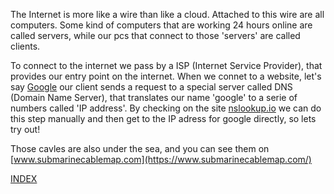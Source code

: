 The Internet is more like a wire than like a cloud. Attached to this wire are all computers. Some kind of computers that are working 24 hours online are called servers, while our pcs that connect to those 'servers' are called clients.

To connect to the internet we pass by a ISP (Internet Service Provider), that provides our entry point on the internet. When we connet to a website, let's say [Google](https://google.com) our client sends a request to a special server called DNS (Domain Name Server), that translates our name 'google' to a serie of numbers called 'IP address'. By checking on the site [nslookup.io](https://nslookup.io) we can do this step manually and then get to the IP adress for google directly, so lets try out!

Those cavles are also under the sea, and you can see them on [www.submarinecablemap.com](https://www.submarinecablemap.com/)

[INDEX](/README.md)
